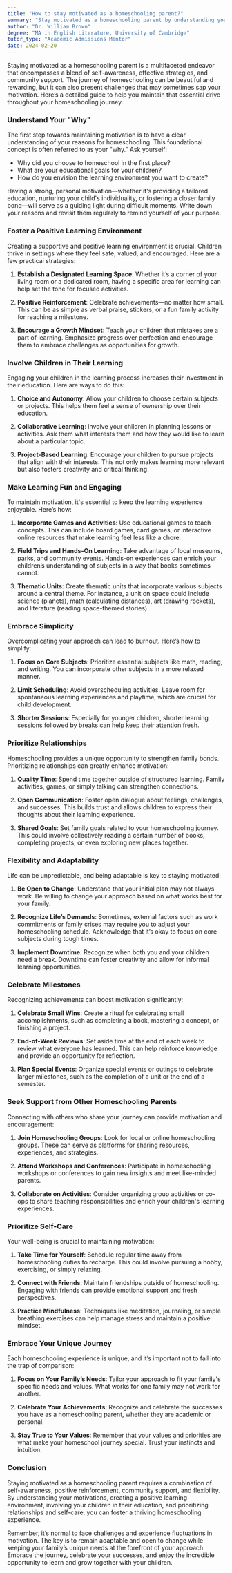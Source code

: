 ```yaml
---
title: "How to stay motivated as a homeschooling parent?"
summary: "Stay motivated as a homeschooling parent by understanding your reasons, employing effective strategies, and seeking community support for encouragement."
author: "Dr. William Brown"
degree: "MA in English Literature, University of Cambridge"
tutor_type: "Academic Admissions Mentor"
date: 2024-02-20
---
```


Staying motivated as a homeschooling parent is a multifaceted endeavor that encompasses a blend of self-awareness, effective strategies, and community support. The journey of homeschooling can be beautiful and rewarding, but it can also present challenges that may sometimes sap your motivation. Here’s a detailed guide to help you maintain that essential drive throughout your homeschooling journey.

### Understand Your "Why"

The first step towards maintaining motivation is to have a clear understanding of your reasons for homeschooling. This foundational concept is often referred to as your "why." Ask yourself:

- Why did you choose to homeschool in the first place?
- What are your educational goals for your children?
- How do you envision the learning environment you want to create?

Having a strong, personal motivation—whether it's providing a tailored education, nurturing your child's individuality, or fostering a closer family bond—will serve as a guiding light during difficult moments. Write down your reasons and revisit them regularly to remind yourself of your purpose.

### Foster a Positive Learning Environment

Creating a supportive and positive learning environment is crucial. Children thrive in settings where they feel safe, valued, and encouraged. Here are a few practical strategies:

1. **Establish a Designated Learning Space**: Whether it’s a corner of your living room or a dedicated room, having a specific area for learning can help set the tone for focused activities.
  
2. **Positive Reinforcement**: Celebrate achievements—no matter how small. This can be as simple as verbal praise, stickers, or a fun family activity for reaching a milestone.

3. **Encourage a Growth Mindset**: Teach your children that mistakes are a part of learning. Emphasize progress over perfection and encourage them to embrace challenges as opportunities for growth.

### Involve Children in Their Learning

Engaging your children in the learning process increases their investment in their education. Here are ways to do this:

1. **Choice and Autonomy**: Allow your children to choose certain subjects or projects. This helps them feel a sense of ownership over their education.

2. **Collaborative Learning**: Involve your children in planning lessons or activities. Ask them what interests them and how they would like to learn about a particular topic.

3. **Project-Based Learning**: Encourage your children to pursue projects that align with their interests. This not only makes learning more relevant but also fosters creativity and critical thinking.

### Make Learning Fun and Engaging

To maintain motivation, it's essential to keep the learning experience enjoyable. Here’s how:

1. **Incorporate Games and Activities**: Use educational games to teach concepts. This can include board games, card games, or interactive online resources that make learning feel less like a chore.

2. **Field Trips and Hands-On Learning**: Take advantage of local museums, parks, and community events. Hands-on experiences can enrich your children’s understanding of subjects in a way that books sometimes cannot.

3. **Thematic Units**: Create thematic units that incorporate various subjects around a central theme. For instance, a unit on space could include science (planets), math (calculating distances), art (drawing rockets), and literature (reading space-themed stories).

### Embrace Simplicity

Overcomplicating your approach can lead to burnout. Here’s how to simplify:

1. **Focus on Core Subjects**: Prioritize essential subjects like math, reading, and writing. You can incorporate other subjects in a more relaxed manner.

2. **Limit Scheduling**: Avoid overscheduling activities. Leave room for spontaneous learning experiences and playtime, which are crucial for child development.

3. **Shorter Sessions**: Especially for younger children, shorter learning sessions followed by breaks can help keep their attention fresh.

### Prioritize Relationships

Homeschooling provides a unique opportunity to strengthen family bonds. Prioritizing relationships can greatly enhance motivation:

1. **Quality Time**: Spend time together outside of structured learning. Family activities, games, or simply talking can strengthen connections.

2. **Open Communication**: Foster open dialogue about feelings, challenges, and successes. This builds trust and allows children to express their thoughts about their learning experience.

3. **Shared Goals**: Set family goals related to your homeschooling journey. This could involve collectively reading a certain number of books, completing projects, or even exploring new places together.

### Flexibility and Adaptability

Life can be unpredictable, and being adaptable is key to staying motivated:

1. **Be Open to Change**: Understand that your initial plan may not always work. Be willing to change your approach based on what works best for your family.

2. **Recognize Life’s Demands**: Sometimes, external factors such as work commitments or family crises may require you to adjust your homeschooling schedule. Acknowledge that it’s okay to focus on core subjects during tough times.

3. **Implement Downtime**: Recognize when both you and your children need a break. Downtime can foster creativity and allow for informal learning opportunities.

### Celebrate Milestones

Recognizing achievements can boost motivation significantly:

1. **Celebrate Small Wins**: Create a ritual for celebrating small accomplishments, such as completing a book, mastering a concept, or finishing a project.

2. **End-of-Week Reviews**: Set aside time at the end of each week to review what everyone has learned. This can help reinforce knowledge and provide an opportunity for reflection.

3. **Plan Special Events**: Organize special events or outings to celebrate larger milestones, such as the completion of a unit or the end of a semester.

### Seek Support from Other Homeschooling Parents

Connecting with others who share your journey can provide motivation and encouragement:

1. **Join Homeschooling Groups**: Look for local or online homeschooling groups. These can serve as platforms for sharing resources, experiences, and strategies.

2. **Attend Workshops and Conferences**: Participate in homeschooling workshops or conferences to gain new insights and meet like-minded parents.

3. **Collaborate on Activities**: Consider organizing group activities or co-ops to share teaching responsibilities and enrich your children's learning experiences.

### Prioritize Self-Care

Your well-being is crucial to maintaining motivation:

1. **Take Time for Yourself**: Schedule regular time away from homeschooling duties to recharge. This could involve pursuing a hobby, exercising, or simply relaxing.

2. **Connect with Friends**: Maintain friendships outside of homeschooling. Engaging with friends can provide emotional support and fresh perspectives.

3. **Practice Mindfulness**: Techniques like meditation, journaling, or simple breathing exercises can help manage stress and maintain a positive mindset.

### Embrace Your Unique Journey

Each homeschooling experience is unique, and it’s important not to fall into the trap of comparison:

1. **Focus on Your Family’s Needs**: Tailor your approach to fit your family's specific needs and values. What works for one family may not work for another.

2. **Celebrate Your Achievements**: Recognize and celebrate the successes you have as a homeschooling parent, whether they are academic or personal.

3. **Stay True to Your Values**: Remember that your values and priorities are what make your homeschool journey special. Trust your instincts and intuition.

### Conclusion

Staying motivated as a homeschooling parent requires a combination of self-awareness, positive reinforcement, community support, and flexibility. By understanding your motivations, creating a positive learning environment, involving your children in their education, and prioritizing relationships and self-care, you can foster a thriving homeschooling experience.

Remember, it’s normal to face challenges and experience fluctuations in motivation. The key is to remain adaptable and open to change while keeping your family’s unique needs at the forefront of your approach. Embrace the journey, celebrate your successes, and enjoy the incredible opportunity to learn and grow together with your children.
    